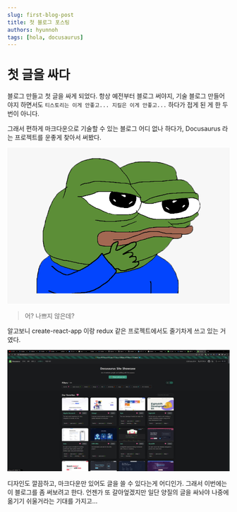 ```yaml
---
slug: first-blog-post
title: 첫 블로그 포스팅
authors: hyunnoh
tags: [hola, docusaurus]
---
```


# 첫 글을 싸다

블로그 만들고 첫 글을 싸게 되었다. 항상 예전부터 블로그 써야지, 기술 블로그 만들어야지 하면서도 `티스토리는 이게 안좋고... 지킬은 이게 안좋고...` 하다가 접게 된 게 한 두번이 아니다.

그래서 편하게 마크다운으로 기술할 수 있는 블로그 어디 없나 하다가, Docusaurus 라는 프로젝트를 운좋게 찾아서 써봤다.

![Thinking](./pepethinking.png)

> 어? 나쁘지 않은데?

알고보니 create-react-app 이랑 redux 같은 프로젝트에서도 줄기차게 쓰고 있는 거였다.

![Showcases](./showcase.jpg)

디자인도 깔끔하고, 마크다운만 있어도 글을 쓸 수 있다는게 어디인가. 그래서 이번에는 이 블로그를 좀 써보려고 한다.
언젠가 또 갈아엎겠지만 일단 양질의 글을 싸놔야 나중에 옮기기 쉬울거라는 기대를 가지고...
